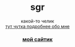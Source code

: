 <h1 align="center">sgr</h1>
<p align="center">какой-то челик<br>
<a href="https://the-sgr.github.io/about.html">тут чутка подробнее обо мне</a>
</p>
<h3 align="center"><a href="https://the-sgr.github.io/" target="_blank">мой сайтик</a></h3>
